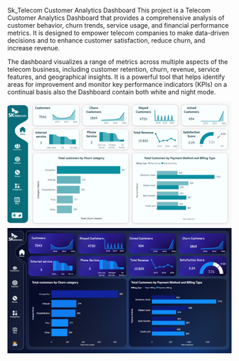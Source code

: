 Sk_Telecom Customer Analytics Dashboard
This project is a Telecom Customer Analytics Dashboard that provides a comprehensive analysis of customer behavior, churn trends, service usage, and financial performance metrics. It is designed to empower telecom companies to make data-driven decisions and to enhance customer satisfaction, reduce churn, and increase revenue.

The dashboard visualizes a range of metrics across multiple aspects of the telecom business, including customer retention, churn, revenue, service features, and geographical insights. It is a powerful tool that helps identify areas for improvement and monitor key performance indicators (KPIs) on a continual basis also the Dashboard contain both white and night mode.

![Sk_Telecom Overview Dashboard](images/sk_telecom_white.png)
![Sk_Telecom Overview Dashboard](images/sk_telecom_dark.png)

